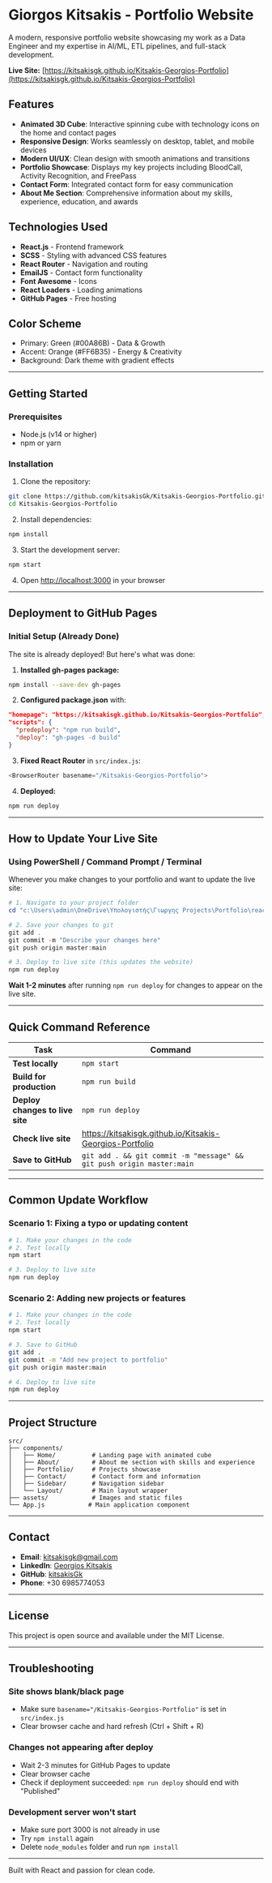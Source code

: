# Giorgos Kitsakis - Portfolio Website

A modern, responsive portfolio website showcasing my work as a Data Engineer and my expertise in AI/ML, ETL pipelines, and full-stack development.

**Live Site:** [https://kitsakisgk.github.io/Kitsakis-Georgios-Portfolio](https://kitsakisgk.github.io/Kitsakis-Georgios-Portfolio)

## Features

- **Animated 3D Cube**: Interactive spinning cube with technology icons on the home and contact pages
- **Responsive Design**: Works seamlessly on desktop, tablet, and mobile devices
- **Modern UI/UX**: Clean design with smooth animations and transitions
- **Portfolio Showcase**: Displays my key projects including BloodCall, Activity Recognition, and FreePass
- **Contact Form**: Integrated contact form for easy communication
- **About Me Section**: Comprehensive information about my skills, experience, education, and awards

## Technologies Used

- **React.js** - Frontend framework
- **SCSS** - Styling with advanced CSS features
- **React Router** - Navigation and routing
- **EmailJS** - Contact form functionality
- **Font Awesome** - Icons
- **React Loaders** - Loading animations
- **GitHub Pages** - Free hosting

## Color Scheme

- Primary: Green (#00A86B) - Data & Growth
- Accent: Orange (#FF6B35) - Energy & Creativity
- Background: Dark theme with gradient effects

---

## Getting Started

### Prerequisites

- Node.js (v14 or higher)
- npm or yarn

### Installation

1. Clone the repository:
```bash
git clone https://github.com/kitsakisGk/Kitsakis-Georgios-Portfolio.git
cd Kitsakis-Georgios-Portfolio
```

2. Install dependencies:
```bash
npm install
```

3. Start the development server:
```bash
npm start
```

4. Open [http://localhost:3000](http://localhost:3000) in your browser

---

## Deployment to GitHub Pages

### Initial Setup (Already Done)

The site is already deployed! But here's what was done:

1. **Installed gh-pages package:**
```bash
npm install --save-dev gh-pages
```

2. **Configured package.json** with:
```json
"homepage": "https://kitsakisgk.github.io/Kitsakis-Georgios-Portfolio",
"scripts": {
  "predeploy": "npm run build",
  "deploy": "gh-pages -d build"
}
```

3. **Fixed React Router** in `src/index.js`:
```javascript
<BrowserRouter basename="/Kitsakis-Georgios-Portfolio">
```

4. **Deployed:**
```bash
npm run deploy
```

---

## How to Update Your Live Site

### Using PowerShell / Command Prompt / Terminal

Whenever you make changes to your portfolio and want to update the live site:

```powershell
# 1. Navigate to your project folder
cd "c:\Users\admin\OneDrive\Υπολογιστής\Γιωργης Projects\Portfolio\react-portfolio"

# 2. Save your changes to git
git add .
git commit -m "Describe your changes here"
git push origin master:main

# 3. Deploy to live site (this updates the website)
npm run deploy
```

**Wait 1-2 minutes** after running `npm run deploy` for changes to appear on the live site.

---

## Quick Command Reference

| Task | Command |
|------|---------|
| **Test locally** | `npm start` |
| **Build for production** | `npm run build` |
| **Deploy changes to live site** | `npm run deploy` |
| **Check live site** | https://kitsakisgk.github.io/Kitsakis-Georgios-Portfolio |
| **Save to GitHub** | `git add . && git commit -m "message" && git push origin master:main` |

---

## Common Update Workflow

### Scenario 1: Fixing a typo or updating content

```bash
# 1. Make your changes in the code
# 2. Test locally
npm start

# 3. Deploy to live site
npm run deploy
```

### Scenario 2: Adding new projects or features

```bash
# 1. Make your changes in the code
# 2. Test locally
npm start

# 3. Save to GitHub
git add .
git commit -m "Add new project to portfolio"
git push origin master:main

# 4. Deploy to live site
npm run deploy
```

---

## Project Structure

```
src/
├── components/
│   ├── Home/          # Landing page with animated cube
│   ├── About/         # About me section with skills and experience
│   ├── Portfolio/     # Projects showcase
│   ├── Contact/       # Contact form and information
│   ├── Sidebar/       # Navigation sidebar
│   └── Layout/        # Main layout wrapper
├── assets/            # Images and static files
└── App.js            # Main application component
```

---

## Contact

- **Email**: kitsakisgk@gmail.com
- **LinkedIn**: [Georgios Kitsakis](https://www.linkedin.com/in/georgios-kitsakis-gr/)
- **GitHub**: [kitsakisGk](https://github.com/kitsakisGk)
- **Phone**: +30 6985774053

---

## License

This project is open source and available under the MIT License.

---

## Troubleshooting

### Site shows blank/black page
- Make sure `basename="/Kitsakis-Georgios-Portfolio"` is set in `src/index.js`
- Clear browser cache and hard refresh (Ctrl + Shift + R)

### Changes not appearing after deploy
- Wait 2-3 minutes for GitHub Pages to update
- Clear browser cache
- Check if deployment succeeded: `npm run deploy` should end with "Published"

### Development server won't start
- Make sure port 3000 is not already in use
- Try `npm install` again
- Delete `node_modules` folder and run `npm install`

---

Built with React and passion for clean code.
